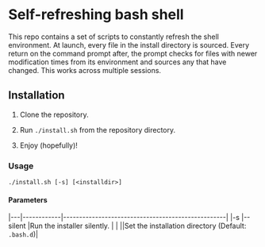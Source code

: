 # Self-refreshing bash shell

This repo contains a set of scripts to constantly refresh the shell environment.
At launch, every file in the install directory is sourced.  Every return on the
command prompt after, the prompt checks for files with newer modification times
from its environment and sources any that have changed.  This works across
multiple sessions.

## Installation

1. Clone the repository.

2. Run `./install.sh` from the repository directory.

3. Enjoy (hopefully)!

### Usage

    ./install.sh [-s] [<installdir>]

#### Parameters

|---|------------|---------------------------------------------------|
|-s |--silent    |Run the installer silently.                        |
|   |<installdir>|Set the installation directory (Default: `.bash.d`)|

